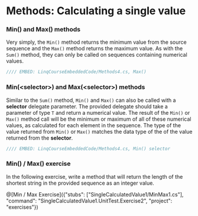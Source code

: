 # Methods: Calculating a single value

### Min() and Max() methods
Very simply, the `Min()` method returns the minimum value from the source sequence and the `Max()` method returns the maximum value. As with the `Sum()` method, they can only be called on sequences containing numerical values.

```csharp
//// EMBED: LinqCourseEmbeddedCode/Methods4.cs, Max()
```

### Min(&lt;selector&gt;) and Max(&lt;selector&gt;) methods
Similar to the `Sum()` method, `Min()` and `Max()` can also be called with a **selector** delegate parameter. The provided delegate should take a parameter of type `T` and return a numerical value. The result of the `Min()` or `Max()` method call will be the minimum or maximum of all of these numerical values, as calculated for each element in the sequence. The type of the value returned from `Min()` or `Max()` matches the data type of the of the value returned from the **selector**.

```csharp
//// EMBED: LinqCourseEmbeddedCode/Methods4.cs, Min() selector
```

### Min() / Max() exercise
In the following exercise, write a method that will return the length of the shortest string in the provided sequence as an integer value.

@[Min / Max Exercise]({"stubs": ["SingleCalculatedValue1/MinMax1.cs"], "command": "SingleCalculatedValue1.UnitTest.Exercise2", "project": "exercises"})
